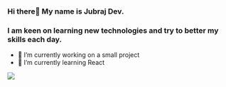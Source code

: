 ### Hi there👋 My name is Jubraj Dev. 
### I am keen on learning new technologies and try to better my skills each day.


- 🔭 I’m currently working on a small project
- 🌱 I’m currently learning React


<img src="https://github-readme-stats.vercel.app/api?username=Jubraj001&&show_icons=true&title_color=ffffff&icon_color=bb2acf&text_color=daf7dc&bg_color=151515" />
